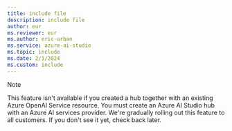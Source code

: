 ```yaml
---
title: include file
description: include file
author: eur
ms.reviewer: eur
ms.author: eric-urban
ms.service: azure-ai-studio
ms.topic: include
ms.date: 2/1/2024
ms.custom: include
---
```


> [!NOTE]
> This feature isn't available if you created a hub together with an existing Azure OpenAI Service resource. You must create an Azure AI Studio hub with an Azure AI services provider. We're gradually rolling out this feature to all customers. If you don't see it yet, check back later.
